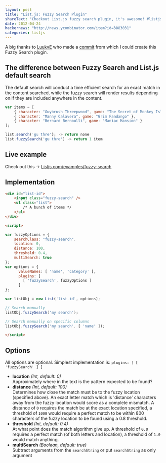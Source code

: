 ```yaml
---
layout: post
title: "List.js: Fuzzy Search Plugin"
shareText: "Checkout List.js fuzzy search plugin, it's awesome! #listjs #javascript"
date: 2012-04-24
hackernews: "http://news.ycombinator.com/item?id=3883031"
categories: listjs
---
```


A big thanks to [LuukvE](https://github.com/LuukvE) who made a [commit](https://github.com/LuukvE/list/commit/a75b6ef5649c5fb4232a40ef2f5191d0b57e1ede) from which I could
create this Fuzzy Search plugin.

## The difference between Fuzzy Search and List.js default search
The default search will conduct a time efficient search for an exact match in the content searched, while the fuzzy search will render results depending on if they are included anywhere in the content.

``` javascript
var items = [
    { character: "Guybrush Threepwood", game: "The Secret of Monkey Island" },
    { character: "Manny Calavera", game: "Grim Fandango" },
    { character: "Bernard Bernoulli", game: "Maniac Mansion" }
];

list.search('gu thre'); -> return none
list.fuzzySearch('gu thre') -> return 1 item
```

## Live example
Check out this -> [Listjs.com/examples/fuzzy-search](http://listjs.com/examples/fuzzy-search.html)

## Implementation 
``` html
<div id="list-id">
	<input class="fuzzy-search" />
	<ul class="list">
		/* A bunch of items */
	</ul>
</div>

<script>

var fuzzyOptions = {
    searchClass: "fuzzy-search",
    location: 0,
	distance: 100,
	threshold: 0.4,
    multiSearch: true
};
var options = {
	  valueNames: [ 'name', 'category' ],
	  plugins: [
        [ 'fuzzySearch', fuzzyOptions ]
	  ]
};

var listObj = new List('list-id', options);

// Search manually 
listObj.fuzzySearch('my search');

// Search manually on specific columns
listObj.fuzzySearch('my search', [ 'name' ]);

</script>
```

## Options
All options are optional. Simplest implementation is: `plugins: [ [ 'fuzzySearch' ] ]`

* **location** _(Int, default: 0)_  
Approximately where in the text is the pattern expected to be found?
* **distance** _(Int, default: 100)_  
Determines how close the match must be to the fuzzy location (specified above). An exact letter match which is 'distance' characters away from the fuzzy location would score as a complete mismatch. A distance of `0` requires the match be at the exact location specified, a threshold of `1000` would require a perfect match to be within 800 characters of the fuzzy location to be found using a 0.8 threshold.
* **threshold** _(Int, default: 0.4)_  
At what point does the match algorithm give up. A threshold of `0.0` requires a perfect match (of both letters and location), a threshold of `1.0` would match anything.
* **multiSearch** _(Boolean, default: true)_  
Subtract arguments from the `searchString` or put `searchString` as only argument